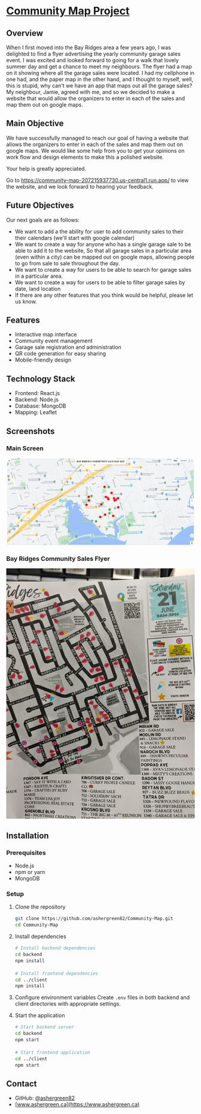 # [Community Map Project](https://community-map-207215937730.us-central1.run.app/)

## Overview
When I first moved into the Bay Ridges area a few years ago, I was delighted to find a flyer advertising the yearly community garage sales event.  I was excited and looked forward to going for a walk that lovely summer day and get a chance to meet my neighbours. The flyer had a map on it showing where all the garage sales were located.  I had my cellphone in one had, and the paper map in the other hand, and I thought to myself, well, this is stupid, why can't we have an app that maps out all the garage sales?  My neighbour, Jamie, agreed with me, and so we decided to make a website that would allow the organizers to enter in each of the sales and map them out on google maps.

## Main Objective
We have successfully managed to reach our goal of having a website that allows the organizers to enter in each of the sales and map them out on google maps.  We would like some help from you to get your opinions on work flow and design elements to make this a polished website.

Your help is greatly appreciated.

Go to https://community-map-207215937730.us-central1.run.app/ to view the website, and we look forward to hearing your feedback.

## Future Objectives
Our next goals are as follows:
- We want to add a the ability for user to add community sales to their their calendars (we'll start with google calendar)
- We want to create a way for anyone who has a single garage sale to be able to add it to the website, So that all garage sales in a particular area (even within a city) can be mapped out on google maps, allowing people to go from sale to sale throughout the day.
- We want to create a way for users to be able to search for garage sales in a particular area.
- We want to create a way for users to be able to filter garage sales by date, land location
- If there are any other features that you think would be helpful, please let us know.

## Features
- Interactive map interface
- Community event management
- Garage sale registration and administration
- QR code generation for easy sharing
- Mobile-friendly design

## Technology Stack
- Frontend: React.js
- Backend: Node.js
- Database: MongoDB
- Mapping: Leaflet

## Screenshots

### Main Screen
![Main Screen](Screenshots/Screenshot%202025-05-12%20105204%20main%20screen.png)

### Bay Ridges Community Sales Flyer
![Bay Ridges Community Sales Flyer](Screenshots/Bay%20Ridges%20Community%20Sales%20Map%202025%20Final.jpg)

## Installation

### Prerequisites
- Node.js
- npm or yarn
- MongoDB

### Setup
1. Clone the repository
   ```bash
   git clone https://github.com/ashergreen82/Community-Map.git
   cd Community-Map
   ```

2. Install dependencies
   ```bash
   # Install backend dependencies
   cd backend
   npm install

   # Install frontend dependencies
   cd ../client
   npm install
   ```

3. Configure environment variables
   Create `.env` files in both backend and client directories with appropriate settings.

4. Start the application
   ```bash
   # Start backend server
   cd backend
   npm start

   # Start frontend application
   cd ../client
   npm start
   ```
## Contact
- GitHub: [@ashergreen82](https://github.com/ashergreen82)
- [www.ashergreen.ca](https://www.ashergreen.ca)
